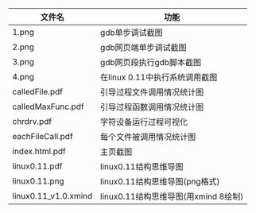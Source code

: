 | 文件名               | 功能                                 |
| -------------------- | ------------------------------------ |
| 1.png                | gdb单步调试截图                      |
| 2.png                | gdb网页端单步调试截图                |
| 3.png                | gdb网页段执行gdb脚本截图             |
| 4.png                | 在linux 0.11中执行系统调用截图       |
| calledFile.pdf       | 引导过程文件调用情况统计图           |
| calledMaxFunc.pdf    | 引导过程函数调用情况统计图           |
| chrdrv.pdf           | 字符设备运行过程可视化               |
| eachFileCall.pdf     | 每个文件被调用情况统计图             |
| index.html.pdf       | 主页截图                             |
| linux0.11.pdf        | linux0.11结构思维导图                |
| linux0.11.png        | linux0.11结构思维导图(png格式)       |
| linux0.11_v1.0.xmind | linux0.11结构思维导图(用xmind 8绘制) |

